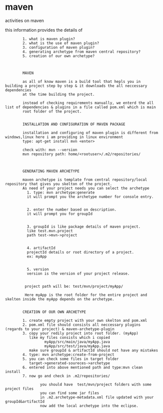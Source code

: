 maven
=====

activities on maven 


this information provides the details of 

            1. what is maven plugin?
            2. what is the use of maven plugin?
            3. configuration of maven plugin?
            4. generating archetype from maven central repository?
            5. creation of our own archetype?
            
            
            
            MAVEN
            
            as all of know maven is a build tool that hepls you in building a project step by step & it downloads the all neccessary dependencies 
            at the time building the project.
            
            instead of checking requirements manually, we enterd the all list of dependencies & plugins in a file called pom.xml which is main 
            root folder of the project.
            
            
            INSTALLATION AND CONFIGURATION OF MAVEN PACKAGE
            
            installation and configuring of maven plugin is different from windows,linux here i am providing in linux environment
            type: apt-get install mvn <enter>
            
            check with: mvn --version
            mvn repository path: home/<rootuser>/.m2/repositories/
            
            
            
            GENERATING MAVEN ARCHETYPE
            
            maven archetype is template from central repository/local repository that gives you skelton of the project.
            As need of your project needs you can select the archetype
              1. type: mvn archetype:generate
              it will prompt you the archetype number for console entry.
            
              
              2. enter the number based on description.
              it will prompt you for groupId
            
              
              3. groupId is like package details of maven project.
              like test.mvn.project
              path test->mvn->project
              
              
              4. artifactId
              projectId details or root directory of a project.
              ex: myApp
              
              
              5. version
              version is the version of your project release.
             
             
             project path will be: test/mvn/project/myApp/
             
             Here myApp is the root folder for the entire project and skelten inside the myApp depends on the archetype.
             
             
            CREATION OF OUR OWN ARCHETYPE
            
            1. create empty project with your own skelton and pom.xml
            2. pom.xml file should consists all neccessary plugins (regards to your project) & maven-archetype-plugin
            3. copy your redily project into root folder. (myApp)
               like my files consists which i copied
                      myApp/src/main/java/myApp.java
                      myApp/src/test/java/myApp.java
               make sure groupId & artifactId should not have any mistakes
            4. type: mvn archetype:create-from-project
            5. you can check some files in target folder
               target->generated-soureces->archetype
            6. entered into above mentioned path and type:mvn clean install
            7. now go and check in .m2/repositories/ 
            
                    you should have  test/mvn/project folders with some project files
                    you can find some jar files
                    in .m2.archetype-metadata.xml file updated with your groupId&artifactId
                    now add the local archetype into the eclipse.
            
            
            
          
